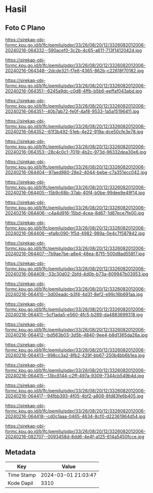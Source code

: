 # Hasil

## Foto C Plano

https://sirekap-obj-formc.kpu.go.id/b1fc/pemilu/pdpr/33/26/08/20/12/3326082012006-20240216-064332--590acef0-3c2b-4c65-a611-713f14120424.jpg

https://sirekap-obj-formc.kpu.go.id/b1fc/pemilu/pdpr/33/26/08/20/12/3326082012006-20240216-064348--2dcde321-f7e6-4365-862b-c22618f70182.jpg

https://sirekap-obj-formc.kpu.go.id/b1fc/pemilu/pdpr/33/26/08/20/12/3326082012006-20240216-064351--6245a9dc-c0d8-4ffb-b5b6-eeffaf043abd.jpg

https://sirekap-obj-formc.kpu.go.id/b1fc/pemilu/pdpr/33/26/08/20/12/3326082012006-20240216-064351--40b7ab72-fe0f-4af8-9533-1a5a15196411.jpg

https://sirekap-obj-formc.kpu.go.id/b1fc/pemilu/pdpr/33/26/08/20/12/3326082012006-20240216-064352--61f3b492-51eb-4e22-919a-dce50cfe3e78.jpg

https://sirekap-obj-formc.kpu.go.id/b1fc/pemilu/pdpr/33/26/08/20/12/3326082012006-20240216-064353--28c4c0c1-7019-4b2c-973d-96332dea30e6.jpg

https://sirekap-obj-formc.kpu.go.id/b1fc/pemilu/pdpr/33/26/08/20/12/3326082012006-20240216-064404--97aed980-28e2-4044-bebe-c7a351ecc042.jpg

https://sirekap-obj-formc.kpu.go.id/b1fc/pemilu/pdpr/33/26/08/20/12/3326082012006-20240216-064405--15b9c68b-37ab-40f4-b0be-99dee9e49f14.jpg

https://sirekap-obj-formc.kpu.go.id/b1fc/pemilu/pdpr/33/26/08/20/12/3326082012006-20240216-064406--c4a4d916-15bd-4cea-8d67-1d67ece7fe00.jpg

https://sirekap-obj-formc.kpu.go.id/b1fc/pemilu/pdpr/33/26/08/20/12/3326082012006-20240216-064406--efa8c090-1f5d-4982-989a-0e4c7f587842.jpg

https://sirekap-obj-formc.kpu.go.id/b1fc/pemilu/pdpr/33/26/08/20/12/3326082012006-20240216-064407--7b9ae7be-a8e4-48ea-87f5-500d8ad558f7.jpg

https://sirekap-obj-formc.kpu.go.id/b1fc/pemilu/pdpr/33/26/08/20/12/3326082012006-20240216-064409--33c30d02-2bfd-4d0b-b73a-609947b03953.jpg

https://sirekap-obj-formc.kpu.go.id/b1fc/pemilu/pdpr/33/26/08/20/12/3326082012006-20240216-064410--3d00eadc-b3f4-4d31-8ef2-e99c16b691aa.jpg

https://sirekap-obj-formc.kpu.go.id/b1fc/pemilu/pdpr/33/26/08/20/12/3326082012006-20240216-064411--5cf1ada5-e560-4fc5-b289-da4883699318.jpg

https://sirekap-obj-formc.kpu.go.id/b1fc/pemilu/pdpr/33/26/08/20/12/3326082012006-20240216-064412--bd563b03-3d5b-4840-9ee4-b8d1365da26a.jpg

https://sirekap-obj-formc.kpu.go.id/b1fc/pemilu/pdpr/33/26/08/20/12/3326082012006-20240216-064413--998cc3a2-8fb2-429f-bb67-250b4bb6b1ea.jpg

https://sirekap-obj-formc.kpu.go.id/b1fc/pemilu/pdpr/33/26/08/20/12/3326082012006-20240216-064415--13bc8144-c2ff-497a-9309-7344cb549b4d.jpg

https://sirekap-obj-formc.kpu.go.id/b1fc/pemilu/pdpr/33/26/08/20/12/3326082012006-20240216-064417--94fbb393-4f05-4bf2-a808-8fd83fe6b405.jpg

https://sirekap-obj-formc.kpu.go.id/b1fc/pemilu/pdpr/33/26/08/20/12/3326082012006-20240216-064418--cd0c1aaa-0465-4634-8cf0-d22361964d54.jpg

https://sirekap-obj-formc.kpu.go.id/b1fc/pemilu/pdpr/33/26/08/20/12/3326082012006-20240216-082707--0093458d-8dd6-4e4f-a125-614a5450fcce.jpg


## Metadata

| Key        | Value               |
| ---------- | ------------------- |
| Time Stamp | 2024-03-01 21:03:47 |
| Kode Dapil | 3310                |



